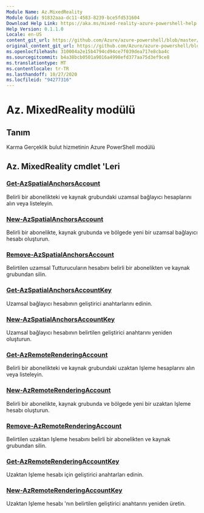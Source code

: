 ```yaml
---
Module Name: Az.MixedReality
Module Guid: 91832aaa-dc11-4583-8239-bce5fd531604
Download Help Link: https://aka.ms/mixed-reality-azure-powershell-help
Help Version: 0.1.1.0
Locale: en-US
content_git_url: https://github.com/Azure/azure-powershell/blob/master/src/MixedReality/MixedReality/help/Az.MixedReality.md
original_content_git_url: https://github.com/Azure/azure-powershell/blob/master/src/MixedReality/MixedReality/help/Az.MixedReality.md
ms.openlocfilehash: 310004a2e15b4794cd94ce7f039dea717e8cba4c
ms.sourcegitcommit: b4a38bcb0501a9016a4998efd377aa75d3ef9ce8
ms.translationtype: MT
ms.contentlocale: tr-TR
ms.lasthandoff: 10/27/2020
ms.locfileid: "94277316"
---
```

# Az. MixedReality modülü
## Tanım
Karma Gerçeklik bulut hizmetinin Azure PowerShell modülü

## Az. MixedReality cmdlet 'Leri
### [Get-AzSpatialAnchorsAccount](Get-AzSpatialAnchorsAccount.md)
Belirli bir abonelikteki ve kaynak grubundaki uzamsal bağlayıcı hesaplarını alın veya listeleyin.

### [New-AzSpatialAnchorsAccount](New-AzSpatialAnchorsAccount.md)
Belirli bir abonelikte, kaynak grubunda ve bölgede yeni bir uzamsal bağlayıcı hesabı oluşturun.

### [Remove-AzSpatialAnchorsAccount](Remove-AzSpatialAnchorsAccount.md)
Belirtilen uzamsal Tutturucuların hesabını belirli bir abonelikten ve kaynak grubundan silin.

### [Get-AzSpatialAnchorsAccountKey](Get-AzSpatialAnchorsAccountKey.md)
Uzamsal bağlayıcı hesabının geliştirici anahtarlarını edinin.

### [New-AzSpatialAnchorsAccountKey](New-AzSpatialAnchorsAccountKey.md)
Uzamsal bağlayıcı hesabının belirtilen geliştirici anahtarını yeniden oluşturun.

### [Get-AzRemoteRenderingAccount](Get-AzRemoteRenderingAccount.md)
Belirli bir abonelikteki ve kaynak grubundaki uzaktan Işleme hesaplarını alın veya listeleyin.

### [New-AzRemoteRenderingAccount](New-AzRemoteRenderingAccount.md)
Belirli bir abonelikte, kaynak grubunda ve bölgede yeni bir uzaktan Işleme hesabı oluşturun.

### [Remove-AzRemoteRenderingAccount](Remove-AzRemoteRenderingAccount.md)
Belirtilen uzaktan Işleme hesabını belirli bir abonelikten ve kaynak grubundan silin.

### [Get-AzRemoteRenderingAccountKey](Get-AzRemoteRenderingAccountKey.md)
Uzaktan Işleme hesabı için geliştirici anahtarları edinin.

### [New-AzRemoteRenderingAccountKey](New-AzRemoteRenderingAccountKey.md)
Uzaktan Işleme hesabı 'nın belirtilen geliştirici anahtarını yeniden üretin.